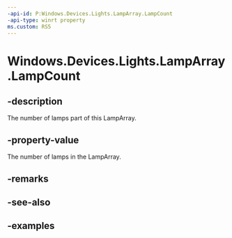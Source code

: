 ```yaml
---
-api-id: P:Windows.Devices.Lights.LampArray.LampCount
-api-type: winrt property
ms.custom: RS5
---
```


<!-- Property syntax.
public int LampCount { get; }
-->

# Windows.Devices.Lights.LampArray.LampCount

## -description
The number of lamps part of this LampArray.

## -property-value
The number of lamps in the LampArray.

## -remarks

## -see-also

## -examples

